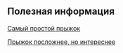 ## Полезная информация

[Самый простой прыжок](https://stackoverflow.com/questions/70591591/how-to-make-a-character-jump-in-pygame)

[Прыжок посложнее, но интереснее](https://www.geeksforgeeks.org/python-making-an-object-jump-in-pygame/)

